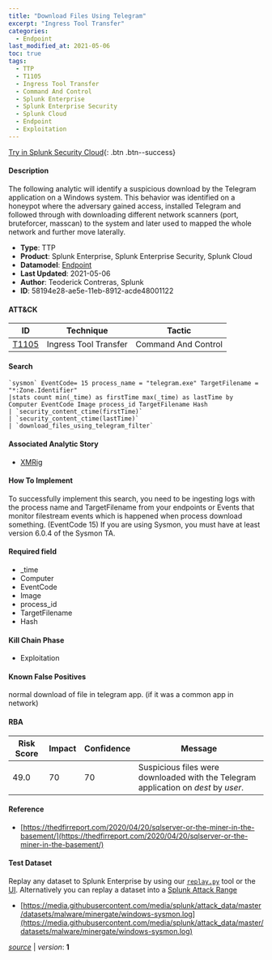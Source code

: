 ```yaml
---
title: "Download Files Using Telegram"
excerpt: "Ingress Tool Transfer"
categories:
  - Endpoint
last_modified_at: 2021-05-06
toc: true
tags:
  - TTP
  - T1105
  - Ingress Tool Transfer
  - Command And Control
  - Splunk Enterprise
  - Splunk Enterprise Security
  - Splunk Cloud
  - Endpoint
  - Exploitation
---
```




[Try in Splunk Security Cloud](https://www.splunk.com/en_us/cyber-security.html){: .btn .btn--success}

#### Description

The following analytic will identify a suspicious download by the Telegram application on a Windows system. This behavior was identified on a honeypot where the adversary gained access, installed Telegram and followed through with downloading different network scanners (port, bruteforcer, masscan) to the system and later used to mapped the whole network and further move laterally.

- **Type**: TTP
- **Product**: Splunk Enterprise, Splunk Enterprise Security, Splunk Cloud
- **Datamodel**: [Endpoint](https://docs.splunk.com/Documentation/CIM/latest/User/Endpoint)
- **Last Updated**: 2021-05-06
- **Author**: Teoderick Contreras, Splunk
- **ID**: 58194e28-ae5e-11eb-8912-acde48001122


#### ATT&CK

| ID          | Technique   | Tactic       |
| ----------- | ----------- |--------------|
| [T1105](https://attack.mitre.org/techniques/T1105/) | Ingress Tool Transfer | Command And Control |



#### Search

```
`sysmon` EventCode= 15 process_name = "telegram.exe" TargetFilename = "*:Zone.Identifier" 
|stats count min(_time) as firstTime max(_time) as lastTime by Computer EventCode Image process_id TargetFilename Hash 
| `security_content_ctime(firstTime)` 
| `security_content_ctime(lastTime)` 
| `download_files_using_telegram_filter`
```

#### Associated Analytic Story
* [XMRig](/stories/xmrig)


#### How To Implement
To successfully implement this search, you need to be ingesting logs with the process name and TargetFilename from your endpoints or Events that monitor filestream events which is happened when process download something. (EventCode 15) If you are using Sysmon, you must have at least version 6.0.4 of the Sysmon TA.

#### Required field
* _time
* Computer
* EventCode
* Image
* process_id
* TargetFilename
* Hash


#### Kill Chain Phase
* Exploitation


#### Known False Positives
normal download of file in telegram app. (if it was a common app in network)



#### RBA

| Risk Score  | Impact      | Confidence   | Message      |
| ----------- | ----------- |--------------|--------------|
| 49.0 | 70 | 70 | Suspicious files were downloaded with the Telegram application on $dest$ by $user$. |



#### Reference

* [https://thedfirreport.com/2020/04/20/sqlserver-or-the-miner-in-the-basement/](https://thedfirreport.com/2020/04/20/sqlserver-or-the-miner-in-the-basement/)



#### Test Dataset
Replay any dataset to Splunk Enterprise by using our [`replay.py`](https://github.com/splunk/attack_data#using-replaypy) tool or the [UI](https://github.com/splunk/attack_data#using-ui).
Alternatively you can replay a dataset into a [Splunk Attack Range](https://github.com/splunk/attack_range#replay-dumps-into-attack-range-splunk-server)

* [https://media.githubusercontent.com/media/splunk/attack_data/master/datasets/malware/minergate/windows-sysmon.log](https://media.githubusercontent.com/media/splunk/attack_data/master/datasets/malware/minergate/windows-sysmon.log)



[*source*](https://github.com/splunk/security_content/tree/develop/detections/endpoint/download_files_using_telegram.yml) \| *version*: **1**